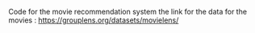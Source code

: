 Code for the movie recommendation system
the link for the data for the movies : https://grouplens.org/datasets/movielens/
